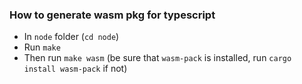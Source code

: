 ### How to generate wasm pkg for typescript
- In `node` folder (`cd node`) 
- Run `make` 
- Then run `make wasm` (be sure that `wasm-pack` is installed, run `cargo install wasm-pack` if not)